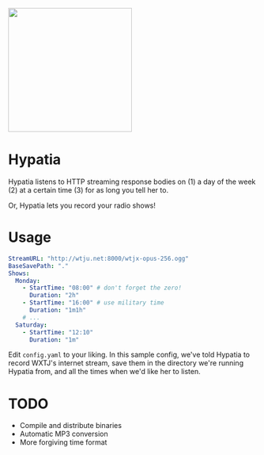 <img src="http://i.imgur.com/6ogRder.jpg" width=250></img>
# Hypatia

Hypatia listens to HTTP streaming response bodies on (1) a day of the week (2)
at a certain time (3) for as long you tell her to.

Or, Hypatia lets you record your radio shows!

# Usage

```yaml
StreamURL: "http://wtju.net:8000/wtjx-opus-256.ogg"
BaseSavePath: "."
Shows:
  Monday:
    - StartTime: "08:00" # don't forget the zero!
      Duration: "2h"
    - StartTime: "16:00" # use military time
      Duration: "1m1h"
    # ...
  Saturday:
    - StartTime: "12:10"
      Duration: "1m"
```

Edit `config.yaml` to your liking. In this sample config, we've told Hypatia to
record WXTJ's internet stream, save them in the directory we're running Hypatia
from, and all the times when we'd like her to listen.

# TODO

* Compile and distribute binaries
* Automatic MP3 conversion
* More forgiving time format
